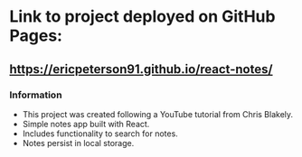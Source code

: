 # Link to project deployed on GitHub Pages:

## https://ericpeterson91.github.io/react-notes/


### Information

 - This project was created following a YouTube tutorial from Chris Blakely. 
 - Simple notes app built with React.
 - Includes functionality to search for notes.
 - Notes persist in local storage.
